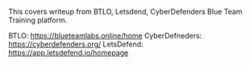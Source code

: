 This covers writeup from BTLO, Letsdend, CyberDefenders Blue Team Training platform.

BTLO: https://blueteamlabs.online/home
CyberDefneders: https://cyberdefenders.org/
LetsDefend: https://app.letsdefend.io/homepage

